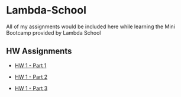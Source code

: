 # Lambda-School
All of my assignments would be included here while learning the Mini Bootcamp provided by Lambda School

## HW Assignments

* [HW 1 - Part 1](https://codepen.io/RaeCapri/full/QvVMzx)

* [HW 1 - Part 2](https://codepen.io/RaeCapri/full/QvVqxR)

* [HW 1 - Part 3](https://codepen.io/RaeCapri/full/jmvaXy)

